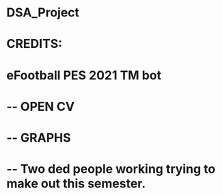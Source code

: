 # DSA_Project

# CREDITS:

#

# eFootball PES 2021 TM bot

# -- OPEN CV

# -- GRAPHS

# -- Two ded people working trying to make out this semester.
